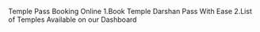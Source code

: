 Temple Pass Booking Online
1.Book Temple Darshan Pass With Ease 
2.List of Temples Available on our Dashboard
